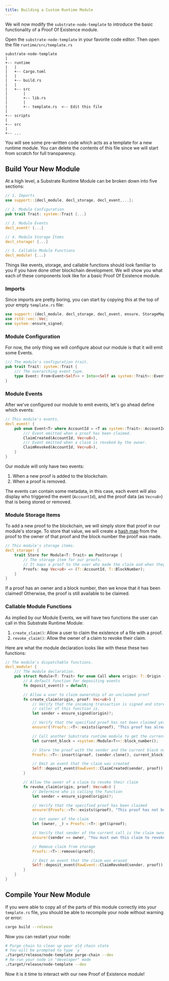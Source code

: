 ```yaml
---
title: Building a Custom Runtime Module
---
```


We will now modify the `substrate-node-template` to introduce the basic
functionality of a Proof Of Existence module.

Open the `substrate-node-template` in your favorite code editor. Then open the
file `runtime/src/template.rs`

```
substrate-node-template
|
+-- runtime
|   |
|   +-- Cargo.toml
|   |
|   +-- build.rs
|   |
|   +-- src
|       |
|       +-- lib.rs
|       |
|       +-- template.rs  <-- Edit this file
|
+-- scripts
|
+-- src
|
+-- ...
```

You will see some pre-written code which acts as a template for a new runtime
module. You can delete the contents of this file since we will start from
scratch for full transparency.

## Build Your New Module

At a high level, a Substrate Runtime Module can be broken down into five
sections:

```rust
// 1. Imports
use support::{decl_module, decl_storage, decl_event,...};

// 2. Module Configuration
pub trait Trait: system::Trait {...}

// 3. Module Events
decl_event! {...}

// 4. Module Storage Items
decl_storage! {...}

// 5. Callable Module Functions
decl_module! {...}
```

Things like events, storage, and callable functions should look familiar to you
if you have done other blockchain development. We will show you what each of
these components look like for a basic Proof Of Existence module.

### Imports

Since imports are pretty boring, you can start by copying this at the top of
your empty `template.rs` file:

```rust 
use support::{decl_module, decl_storage, decl_event, ensure, StorageMap};
use rstd::vec::Vec;
use system::ensure_signed;
```

### Module Configuration

For now, the only thing we will configure about our module is that it will emit
some Events.

```rust 
/// The module's configuration trait.
pub trait Trait: system::Trait {
    /// The overarching event type.
    type Event: From<Event<Self>> + Into<<Self as system::Trait>::Event>;
}
```

### Module Events

After we've configured our module to emit events, let's go ahead define which events:

```rust
// This module's events.
decl_event! {
    pub enum Event<T> where AccountId = <T as system::Trait>::AccountId {
        /// Event emitted when a proof has been claimed.
        ClaimCreated(AccountId, Vec<u8>),
        /// Event emitted when a claim is revoked by the owner.
        ClaimRevoked(AccountId, Vec<u8>),
    }
}
```

Our module will only have two events:
1. When a new proof is added to the blockchain.
2. When a proof is removed.

The events can contain some metadata, in this case, each event will also display
who triggered the event (`AccountId`), and the proof data (as `Vec<u8>`) that is
being stored or removed.

### Module Storage Items

To add a new proof to the blockchain, we will simply store that proof in our
module's storage. To store that value, we will create a [hash
map](https://en.wikipedia.org/wiki/Hash_table) from the proof to the owner of
that proof and the block number the proof was made.

```rust
// This module's storage items.
decl_storage! {
    trait Store for Module<T: Trait> as PoeStorage {
        // The storage item for our proofs.
        // It maps a proof to the user who made the claim and when they made it.
        Proofs: map Vec<u8> => (T::AccountId, T::BlockNumber);
    }
}
```

If a proof has an owner and a block number, then we know that it has been claimed! Otherwise, the
proof is still available to be claimed.

### Callable Module Functions

As implied by our Module Events, we will have two functions the user can call in
this Substrate Runtime Module:

1. `create_claim()`: Allow a user to claim the existence of a file with a proof.
2. `revoke_claim()`: Allow the owner of a claim to revoke their claim.

Here are what the module declaration looks like with these these two functions:

```rust
// The module's dispatchable functions.
decl_module! {
    /// The module declaration.
    pub struct Module<T: Trait> for enum Call where origin: T::Origin {
        // A default function for depositing events
        fn deposit_event() = default;

        // Allow a user to claim ownership of an unclaimed proof
        fn create_claim(origin, proof: Vec<u8>) {
            // Verify that the incoming transaction is signed and store who the
            // caller of this function is.
            let sender = ensure_signed(origin)?;

            // Verify that the specified proof has not been claimed yet
            ensure!(!Proofs::<T>::exists(&proof), "This proof has already been claimed.");

            // Call another Substrate runtime module to get the current block number
            let current_block = <system::Module<T>>::block_number();

            // Store the proof with the sender and the current block number
            Proofs::<T>::insert(&proof, (sender.clone(), current_block));

            // Emit an event that the claim was created
            Self::deposit_event(RawEvent::ClaimCreated(sender, proof));
        }

        // Allow the owner of a claim to revoke their claim
        fn revoke_claim(origin, proof: Vec<u8>) {
            // Determine who is calling the function
            let sender = ensure_signed(origin)?;

            // Verify that the specified proof has been claimed
            ensure!(Proofs::<T>::exists(&proof), "This proof has not been stored yet.");

            // Get owner of the claim
            let (owner, _) = Proofs::<T>::get(&proof);

            // Verify that sender of the current call is the claim owner
            ensure!(sender == owner, "You must own this claim to revoke it.");

            // Remove claim from storage
            Proofs::<T>::remove(&proof);

            // Emit an event that the claim was erased
            Self::deposit_event(RawEvent::ClaimRevoked(sender, proof));
        }
    }
}
```

## Compile Your New Module

If you were able to copy all of the parts of this module correctly into your
`template.rs` file, you should be able to recompile your node without warning or
error:

```bash
cargo build --release
```

Now you can restart your node:

```bash
# Purge chain to clean up your old chain state
# You will be prompted to type `y`
./target/release/node-template purge-chain --dev
# Re-run your node in "developer" mode
./target/release/node-template --dev
```

Now it is it time to interact with our new Proof of Existence module!
